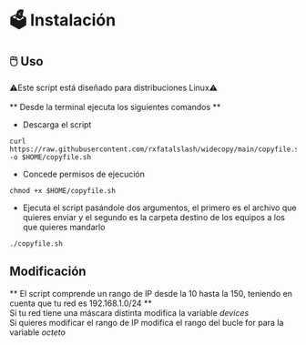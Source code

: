 # 🗳️ Instalación
## 🖱️ Uso
⚠️Este script está diseñado para distribuciones Linux⚠️
<br><br>
** Desde la terminal ejecuta los siguientes comandos **
* Descarga el script
```
curl https://raw.githubusercontent.com/rxfatalslash/widecopy/main/copyfile.sh -o $HOME/copyfile.sh
```
* Concede permisos de ejecución
```
chmod +x $HOME/copyfile.sh
```
* Ejecuta el script pasándole dos argumentos, el primero es el archivo que quieres enviar y el segundo es la carpeta destino de los equipos a los que quieres mandarlo
```
./copyfile.sh
```
## Modificación
** El script comprende un rango de IP desde la 10 hasta la 150, teniendo en cuenta que tu red es 192.168.1.0/24 **
<br>
Si tu red tiene una máscara distinta modifica la variable _devices_
<br>
Si quieres modificar el rango de IP modifica el rango del bucle for para la variable _octeto_